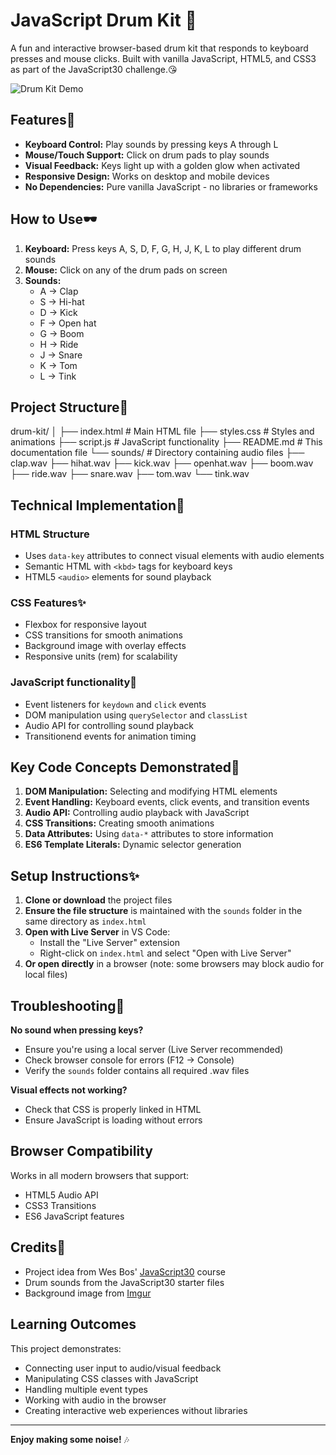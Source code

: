 # JavaScript Drum Kit 🥁

A fun and interactive browser-based drum kit that responds to keyboard presses and mouse clicks. Built with vanilla JavaScript, HTML5, and CSS3 as part of the JavaScript30 challenge.😘

![Drum Kit Demo](https://i.imgur.com/b9r5sEL.jpg)

## Features🎇

- **Keyboard Control:** Play sounds by pressing keys A through L
- **Mouse/Touch Support:** Click on drum pads to play sounds
- **Visual Feedback:** Keys light up with a golden glow when activated
- **Responsive Design:** Works on desktop and mobile devices
- **No Dependencies:** Pure vanilla JavaScript - no libraries or frameworks

## How to Use🕶

1. **Keyboard:** Press keys A, S, D, F, G, H, J, K, L to play different drum sounds
2. **Mouse:** Click on any of the drum pads on screen
3. **Sounds:**
   - A → Clap
   - S → Hi-hat
   - D → Kick
   - F → Open hat
   - G → Boom
   - H → Ride
   - J → Snare
   - K → Tom
   - L → Tink

## Project Structure🎇
drum-kit/
│
├── index.html # Main HTML file
├── styles.css # Styles and animations
├── script.js # JavaScript functionality
├── README.md # This documentation file
└── sounds/ # Directory containing audio files
├── clap.wav
├── hihat.wav
├── kick.wav
├── openhat.wav
├── boom.wav
├── ride.wav
├── snare.wav
├── tom.wav
└── tink.wav


## Technical Implementation🦺

### HTML Structure
- Uses `data-key` attributes to connect visual elements with audio elements
- Semantic HTML with `<kbd>` tags for keyboard keys
- HTML5 `<audio>` elements for sound playback

### CSS Features✨
- Flexbox for responsive layout
- CSS transitions for smooth animations
- Background image with overlay effects
- Responsive units (rem) for scalability

### JavaScript functionality🎇
- Event listeners for `keydown` and `click` events
- DOM manipulation using `querySelector` and `classList`
- Audio API for controlling sound playback
- Transitionend events for animation timing

## Key Code Concepts Demonstrated🎇

1. **DOM Manipulation:** Selecting and modifying HTML elements
2. **Event Handling:** Keyboard events, click events, and transition events
3. **Audio API:** Controlling audio playback with JavaScript
4. **CSS Transitions:** Creating smooth animations
5. **Data Attributes:** Using `data-*` attributes to store information
6. **ES6 Template Literals:** Dynamic selector generation

## Setup Instructions✨

1. **Clone or download** the project files
2. **Ensure the file structure** is maintained with the `sounds` folder in the same directory as `index.html`
3. **Open with Live Server** in VS Code:
   - Install the "Live Server" extension
   - Right-click on `index.html` and select "Open with Live Server"
4. **Or open directly** in a browser (note: some browsers may block audio for local files)

## Troubleshooting🧤

**No sound when pressing keys?**
- Ensure you're using a local server (Live Server recommended)
- Check browser console for errors (F12 → Console)
- Verify the `sounds` folder contains all required .wav files

**Visual effects not working?**
- Check that CSS is properly linked in HTML
- Ensure JavaScript is loading without errors

## Browser Compatibility

Works in all modern browsers that support:
- HTML5 Audio API
- CSS3 Transitions
- ES6 JavaScript features

## Credits🎊

- Project idea from Wes Bos' [JavaScript30](https://javascript30.com/) course
- Drum sounds from the JavaScript30 starter files
- Background image from [Imgur](https://i.imgur.com/b9r5sEL.jpg)

## Learning Outcomes

This project demonstrates:
- Connecting user input to audio/visual feedback
- Manipulating CSS classes with JavaScript
- Handling multiple event types
- Working with audio in the browser
- Creating interactive web experiences without libraries

---

**Enjoy making some noise!** 🎶
